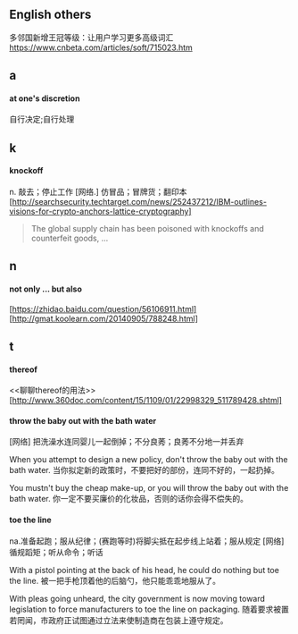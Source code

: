 

## English others

多邻国新增王冠等级：让用户学习更多高级词汇
https://www.cnbeta.com/articles/soft/715023.htm

## a 

#### at one's discretion 
自行决定;自行处理


## k

#### knockoff
n. 敲去；停止工作
[网络.] 仿冒品；冒牌货；翻印本
[http://searchsecurity.techtarget.com/news/252437212/IBM-outlines-visions-for-crypto-anchors-lattice-cryptography]
> The global supply chain has been poisoned with knockoffs and counterfeit goods, ...


## n

#### not only ... but also
[https://zhidao.baidu.com/question/56106911.html]
[http://gmat.koolearn.com/20140905/788248.html]

## t 

#### thereof
<<聊聊thereof的用法>>
[http://www.360doc.com/content/15/1109/01/22998329_511789428.shtml]

#### throw the baby out with the bath water

[网络] 把洗澡水连同婴儿一起倒掉；不分良莠；良莠不分地一并丢弃

When you attempt to design a new policy, don't throw the baby out with the bath water.
当你拟定新的政策时，不要把好的部份，连同不好的，一起扔掉。

You mustn't buy the cheap make-up, or you will throw the baby out with the bath water.
你一定不要买廉价的化妆品，否则的话你会得不偿失的。

#### toe the line

na.准备起跑；服从纪律；(赛跑等时)将脚尖抵在起步线上站着；服从规定
[网络] 循规蹈矩；听从命令；听话

With a pistol pointing at the back of his head, he could do nothing but toe the line.
被一把手枪顶着他的后脑勺，他只能乖乖地服从了。

With pleas going unheard, the city government is now moving toward legislation to force manufacturers to toe the line on packaging.
随着要求被置若罔闻，市政府正试图通过立法来使制造商在包装上遵守规定。


